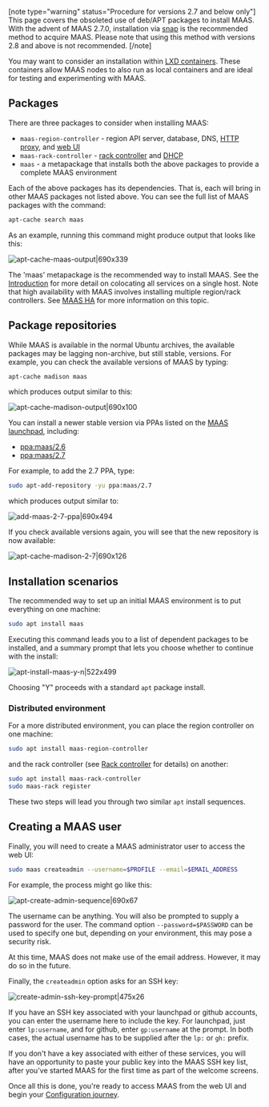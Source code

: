 [note type="warning" status="Procedure for versions 2.7 and below only"]
This page covers the obsoleted use of deb/APT packages to install MAAS.  With the advent of MAAS 2.7.0, installation via [snap](/t/install-from-a-snap/773) is the recommended method to acquire MAAS.  Please note that using this method with versions 2.8 and above is not recommended.
[/note]  

You may want to consider an installation within [LXD containers](/t/install-with-lxd/757). These containers allow MAAS nodes to also run as local containers and are ideal for testing and experimenting with MAAS.

<h2 id="heading--packages">Packages</h2>

There are three packages to consider when installing MAAS:

- `maas-region-controller` - region API server, database, DNS, [HTTP proxy](/t/proxy/763), and [web UI](/t/web-ui/782)
- `maas-rack-controller` - [rack controller](/t/rack-controller/771) and [DHCP](/t/dhcp/759)
- `maas` - a metapackage that installs both the above packages to provide a complete MAAS environment

Each of the above packages has its dependencies. That is, each will bring in other MAAS packages not listed above. You can see the full list of MAAS packages with the command:

``` bash
apt-cache search maas
```

As an example, running this command might produce output that looks like this:

![apt-cache-maas-output|690x339](upload://giaZfenWDEkils5KCgA6BlgC6L.jpeg) 

The 'maas' metapackage is the recommended way to install MAAS. See the [Introduction](/t/what-is-maas/840#heading--key-components-and-colocation-of-all-services) for more detail on colocating all services on a single host.  Note that high availability with MAAS involves installing multiple region/rack controllers. See [MAAS HA](/t/high-availability/804) for more information on this topic.

<h2 id="heading--package-repositories">Package repositories</h2>

While MAAS is available in the normal Ubuntu archives, the available packages may be lagging non-archive, but still stable, versions.  For example, you can check the available versions of MAAS by typing: 

``` bash
apt-cache madison maas
```

which produces output similar to this:

![apt-cache-madison-output|690x100](upload://vbYbb4hTxUaiufHj4aErENwkVAh.jpeg) 

You can install a newer stable version via PPAs listed on the [MAAS launchpad](https://launchpad.net/~maas), including:

-   [ppa:maas/2.6](https://launchpad.net/~maas/+archive/ubuntu/2.6)
-   [ppa:maas/2.7](https://launchpad.net/~maas/+archive/ubuntu/2.7)

For example, to add the 2.7 PPA, type:

``` bash
sudo apt-add-repository -yu ppa:maas/2.7
```

which produces output similar to:

![add-maas-2-7-ppa|690x494](upload://p65sJ6uRq2w22SFfxvLze2dEjsP.jpeg) 

If you check available versions again, you will see that the new repository is now available:

![apt-cache-madison-2-7|690x126](upload://1ukIlIJPuPTYDZa2STEcNGJF1hv.jpeg) 

<h2 id="heading--installation-scenarios">Installation scenarios</h2>

The recommended way to set up an initial MAAS environment is to put everything on one machine:

``` bash
sudo apt install maas
```

Executing this command leads you to a list of dependent packages to be installed, and a summary prompt that lets you choose whether to continue with the install:

![apt-install-maas-y-n|522x499](upload://26gNdi5vdnCMEDqgO9bp2xXz68R.jpeg) 

Choosing "Y" proceeds with a standard <code>apt</code> package install.

<h3>Distributed environment</h3> 

<p>For a more distributed environment, you can place the region controller on one machine:</p>

``` bash
sudo apt install maas-region-controller
```

and the rack controller (see [Rack controller](/t/rack-controller/771) for details) on another:

``` bash
sudo apt install maas-rack-controller
sudo maas-rack register
```

These two steps will lead you through two similar <code>apt</code> install sequences.

<h2 id="heading--creating-a-maas-user">Creating a MAAS user</h2>

<p>Finally, you will need to create a MAAS administrator user to access the web UI:</p>

``` bash
sudo maas createadmin --username=$PROFILE --email=$EMAIL_ADDRESS
```

<p>For example, the process might go like this:</p>

![apt-create-admin-sequence|690x67](upload://72BsWNvix7Wfm45vFLbMIjV6WBX.jpeg) 
<p>The username can be anything. You will also be prompted to supply a password for the user. The command option <code>--password=$PASSWORD</code> can be used to specify one but, depending on your environment, this may pose a security risk.</p>
<div class="p-notification">
<p class="p-notification__response">At this time, MAAS does not make use of the email address. However, it may do so in the future.</p>
</div>

Finally, the <code>createadmin</code> option asks for an SSH key:

![create-admin-ssh-key-prompt|475x26](upload://a9E7n9qKDwZCeuDvLKwyv3imTXE.jpeg) 

<p>If you have an SSH key associated with your launchpad or github accounts, you can enter the username here to include the key.  For launchpad, just enter <code>lp:username</code>, and for github, enter <code>gp:username</code> at the prompt.  In both cases, the actual username has to be supplied after the <code>lp:</code> or <code>gh:</code> prefix. </p>

<p>If you don't have a key associated with either of these services, you will have an opportunity to paste your public key into the MAAS SSH key list, after you've started MAAS for the first time as part of the welcome screens.</p>

Once all this is done, you're ready to access MAAS from the web UI and begin your [Configuration journey](https://maas.io/docs/configuration-journey).